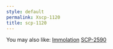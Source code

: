 ```yaml
---
style: default
permalink: Xscp-1120
title: scp-1120
---
```

You may also like:
[Immolation](http://scp-wiki.net/immolation)
[SCP-2590](http://scp-wiki.net/scp-2590)